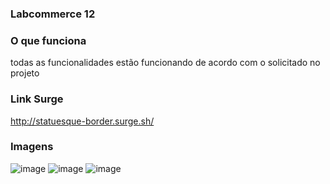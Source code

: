 ### Labcommerce 12

### O que funciona
todas as funcionalidades estão funcionando de acordo com o solicitado no projeto


### Link Surge 
http://statuesque-border.surge.sh/

### Imagens
![image](https://user-images.githubusercontent.com/81251676/118310377-e6944b00-b4c4-11eb-89da-5e3417753407.png)
![image](https://user-images.githubusercontent.com/81251676/118310391-ee53ef80-b4c4-11eb-8151-b6305e5de511.png)
![image](https://user-images.githubusercontent.com/81251676/118310418-f6ac2a80-b4c4-11eb-93e4-b7793a3af664.png)
